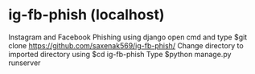 # ig-fb-phish (localhost)
Instagram and Facebook Phishing using django
open cmd and type $git clone https://github.com/saxenak569/ig-fb-phish/
Change directory to imported directory using $cd ig-fb-phish
Type $python manage.py runserver
